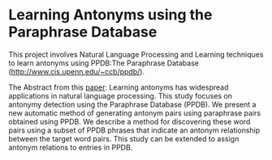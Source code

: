 # Learning Antonyms using the Paraphrase Database
This project involves Natural Language Processing and Learning techniques to learn antonyms using PPDB:The Paraphrase Database (http://www.cis.upenn.edu/~ccb/ppdb/).

The Abstract from this [paper](paper/paper_final.pdf):
Learning antonyms has widespread applications in natural language processing. This study focuses on antonymy detection using the Paraphrase Database (PPDB). We present a new automatic method of generating antonym pairs using paraphrase pairs obtained using PPDB. We describe a method for discovering these word pairs using a subset of PPDB phrases that indicate an antonym relationship between the target word pairs. This study can be extended to assign antonym relations to entries in PPDB.
